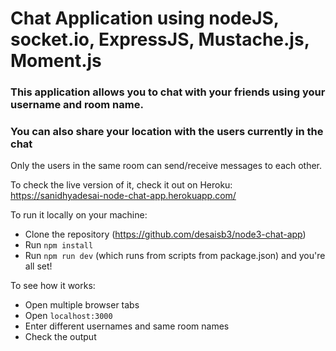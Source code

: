 # Chat Application using nodeJS, socket.io, ExpressJS, Mustache.js, Moment.js 

### This application allows you to chat with your friends using your username and room name. 
### You can also share your location with the users currently in the chat


Only the users in the same room can send/receive messages to each other. 

To check the live version of it, check it out on Heroku: 
https://sanidhyadesai-node-chat-app.herokuapp.com/

To run it locally on your machine:
 
-  Clone the repository (https://github.com/desaisb3/node3-chat-app)
-  Run `npm install`
-  Run `npm run dev` (which runs from scripts from package.json) and you're all set!

To see how it works:
-  Open multiple browser tabs
-  Open `localhost:3000`
-  Enter different usernames and same room names 
-  Check the output
